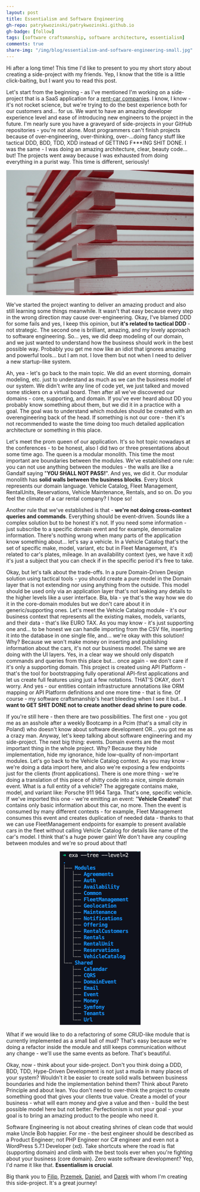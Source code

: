 ```yaml
---
layout: post
title: Essentialism and Software Engineering  
gh-repo: patrykwozinski/patrykwozinski.github.io
gh-badge: [follow]
tags: [software craftsmanship, software architecture, essentialism]
comments: true
share-img: "/img/blog/essentialism-and-software-engineering-small.jpg"
---
```


Hi after a long time! This time I'd like to present to you my short story about creating a side-project with my friends. Yep, I know that the title is a little click-baiting, but I want you to read this post.

Let's start from the beginning - as I've mentioned I'm working on a side-project that is a SaaS application for a [rent-car companies](https://renthelp.io). I know, I know - it's not rocket science, but we're trying to do the best experience both for our customers and... for us. We want to have an amazing developer experience level and ease of introducing new engineers to the project in the future. I'm nearly sure you have a graveyard of side-projects in your GitHub repositories - you're not alone. Most programmers can't finish projects because of over-engineering, over-thinking, over-...doing fancy stuff like tactical DDD, BDD, TDD, XDD instead of GETTING F***ING SHIT DONE. I was the same - I was doing an amazing architecture, clear, beauty code... but! The projects went away because I was exhausted from doing everything in a purist way. This time is different, seriously!

<p align="center">
    <img src="/img/blog/essentialism-and-software-engineering.jpg" alt="Essentialism, software engineering and zero waste"/>
</p>

We've started the project wanting to deliver an amazing product and also still learning some things meanwhile. It wasn't that easy because every step in the wrong direction may cause over-engineering. Okay, I've blamed DDD for some fails and yes, I keep this opinion, but **it's related to tactical DDD** - not strategic. The second one is brilliant, amazing, and my lovely approach to software engineering. So... yes, we did deep modeling of our domain, and we just wanted to understand how the business should work in the best possible way. Probably you get me now like an idiot that ignores amazing and powerful tools... but I am not. I love them but not when I need to deliver a new startup-like system.

Ah, yea - let's go back to the main topic. We did an event storming, domain modeling, etc. just to understand as much as we can the business model of our system. We didn't write any line of code yet, we just talked and moved some stickers on a virtual board. Then after all we've discovered our domains - core, supporting, and domain. If you've ever heard about DD you probably know something about them, but we did it in a practice with a goal. The goal was to understand which modules should be created with an overengineering back of the head. If something is not our core - then it's not recommended to waste the time doing too much detailed application architecture or something in this place.

Let's meet the prom queen of our application. It's so hot topic nowadays at the conferences - to be honest, also I did two or three presentations about some time ago. The queen is a modular monolith. This time the most important are boundaries between the modules. We've established one rule: you can not use anything between the modules - the walls are like a Gandalf saying "**YOU SHALL NOT PASS!**". And yes, we did it. Our modular monolith has **solid walls between the business blocks**. Every block represents our domain language. Vehicle Catalog, Fleet Management, RentalUnits, Reservations, Vehicle Maintenance, Rentals, and so on. Do you feel the climate of a car rental company? I hope so!

Another rule that we've established is that - **we're not doing cross-context queries and commands**. Everything should be event-driven. Sounds like a complex solution but to be honest it's not. If you need some information - just subscribe to a specific domain event and for example, denormalize information. There's nothing wrong when many parts of the application know something about... let's say a vehicle. In a Vehicle Catalog that's the set of specific make, model, variant, etc but in Fleet Management, it's related to car's plates, mileage. In an availability context (yes, we have it xd) it's just a subject that you can check if in the specific period it's free to take.

Okay, but let's talk about the trade-offs. In a pure Domain-Driven Design solution using tactical tools - you should create a pure model in the Domain layer that is not extending nor using anything from the outside. This model should be used only via an application layer that's not leaking any details to the higher levels like a user interface. Bla, bla - ye that's the way how we do it in the core-domain modules but we don't care about it in generic/supporting ones. Let's meet the Vehicle Catalog module - it's our business context that represents all the existing makes, models, variants, and their data - that's like EURO TAX. As you may know - it's just supporting one and... to be honest we can handle importing from the CSV file, inserting it into the database in one single file, and... we're okay with this solution! Why? Because we won't make money on inserting and publishing information about the cars, it's not our business model. The same we are doing with the UI layers. Yes, in a clear way we should only dispatch commands and queries from this place but... once again - we don't care if it's only a supporting domain. This project is created using API Platform - that's the tool for bootstrapping fully operational API-first applications and let us create full features using just a few notations. THAT'S OKAY, don't worry. And yes - our entities contain infrastructure annotations like ORM mapping or API Platform definitions and one more time - that is fine. Of course - my software craftsmanship's heart bleeding when I see it but... **I want to GET SHIT DONE not to create another dead shrine to pure code**.

If you're still here - then there are two possibilities. The first one - you got me as an asshole after a weekly Bootcamp in a Pcim (that's a small city in Poland) who doesn't know about software development OR... you got me as a crazy man. Anyway, let's keep talking about software engineering and my side-project. The next big thing: events. Domain events are the most important thing in the whole project. Why? Because they hide implementation, hide my ignorance, hide low-quality of non-important modules. Let's go back to the Vehicle Catalog context. As you may know - we're doing a data import here, and also we're exposing a few endpoints just for the clients (front applications). There is one more thing - we're doing a translation of this piece of shitty code into a nice, simple domain event. What is a full entity of a vehicle? The aggregate contains make, model, and variant like: Porsche 911 964 Targa. That's one, specific vehicle. If we've imported this one - we're emitting an event: "**Vehicle Created**" that contains only basic information about this car, no more. Then the event is consumed by many different contexts - for example, Fleet Management consumes this event and creates duplication of needed data - thanks to that we can use FleetManagement endpoints for example to present available cars in the fleet without calling Vehicle Catalog for details like name of the car's model. I think that's a huge power gain! We don't have any coupling between modules and we're so proud about that!

<p align="center">
    <img src="/img/blog/essentialism-and-software-engineering-project.jpg" alt="Project architecture and structure"/>
</p>

What if we would like to do a refactoring of some CRUD-like module that is currently implemented as a small ball of mud? That's easy because we're doing a refactor inside the module and still keeps communication without any change - we'll use the same events as before. That's beautiful.

Okay, now - think about your side-project. Don't you think doing a DDD, BDD, TDD, Hype-Driven Development is not just a muda in many places of your system? Wouldn't it be easier to create solid walls between business boundaries and hide the implementation behind them? Think about Pareto Principle and about lean. You don't need to over-think the project to create something good that gives your clients true value. Create a model of your business - what will earn money and give a value and then - build the best possible model here but not better. Perfectionism is not your goal - your goal is to bring an amazing product to the people who need it.

Software Engineering is not about creating shrines of clean code that would make Uncle Bob happier. For me - the best engineer should be described as a Product Engineer; not PHP Engineer nor C# engineer and even not a WordPress 5.7.1 Developer (xd).
Take shortcuts where the road is flat (supporting domain) and climb with the best tools ever when you're fighting about your business (core domain). Zero waste software development? Yep, I'd name it like that. **Essentialism is crucial**.

Big thank you to [Filip](https://www.linkedin.com/in/nowackifilip/), [Przemek](https://www.linkedin.com/in/przemyslawrobak/), [Daniel](https://www.linkedin.com/in/danielkorytek/), and [Darek](https://www.linkedin.com/in/dariusz-krzanik-28a551128/) with whom I'm creating this side-project. It's a great journey!
